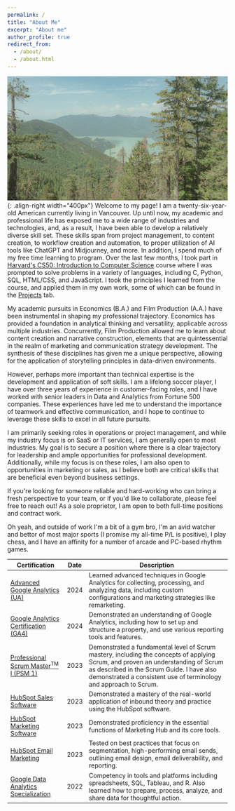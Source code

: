 ```yaml
---
permalink: /
title: "About Me"
excerpt: "About me"
author_profile: true
redirect_from:
  - /about/
  - /about.html
---
```


![Squamish, British Columbia](/images/Squamish.jpg){: .align-right width="400px"}
Welcome to my page! I am a twenty-six-year-old American currently living in Vancouver. Up until now, my academic and professional life has exposed me to a wide range of industries and technologies, and, as a result, I have been able to develop a relatively diverse skill set. These skills span from project management, to content creation, to workflow creation and automation, to proper utilization of AI tools like ChatGPT and Midjourney, and more. In addition, I spend much of my free time learning to program. Over the last few months, I took part in [Harvard's CS50: Introduction to Computer Science](https://pll.harvard.edu/course/cs50-introduction-computer-science) course where I was prompted to solve problems in a variety of languages, including C, Python, SQL, HTML/CSS, and JavaScript. I took the principles I learned from the course, and applied them in my own work, some of which can be found in the [Projects](https://ddugan23.github.io/projects/) tab.

My academic pursuits in Economics (B.A.) and Film Production (A.A.) have been instrumental in shaping my professional trajectory. Economics has provided a foundation in analytical thinking and versatility, applicable across multiple industries. Concurrently, Film Production allowed me to learn about content creation and narrative construction, elements that are quintessential in the realm of marketing and communication strategy development. The synthesis of these disciplines has given me a unique perspective, allowing for the application of storytelling principles in data-driven environments.

However, perhaps more important than technical expertise is the development and application of soft skills. I am a lifelong soccer player, I have over three years of experience in customer-facing roles, and I have worked with senior leaders in Data and Analytics from Fortune 500 companies. These experiences have led me to understand the importance of teamwork and effective communication, and I hope to continue to leverage these skills to excel in all future pursuits.

I am primarily seeking roles in operations or project management, and while my industry focus is on SaaS or IT services, I am generally open to most industries. My goal is to secure a position where there is a clear trajectory for leadership and ample opportunities for professional development. Additionally, while my focus is on these roles, I am also open to opportunities in marketing or sales, as I believe both are critical skills that are beneficial even beyond business settings.

If you're looking for someone reliable and hard-working who can bring a fresh perspective to your team, or if you'd like to collaborate, please feel free to reach out! As a sole proprietor, I am open to both full-time positions and contract work.

Oh yeah, and outside of work I'm a bit of a gym bro, I'm an avid watcher and bettor of most major sports (I promise my all-time P/L is positive), I play chess, and I have an affinity for a number of arcade and PC-based rhythm games.

| Certification | Date | Description |
|---|---|---|
| [Advanced Google Analytics (UA)](https://analytics.google.com/analytics/academy/certificate/zYjlvw4PQp2nbJNC9WE8SQ) | 2024 | Learned advanced techniques in Google Analytics for collecting, processing, and analyzing data, including custom configurations and marketing strategies like remarketing. |
| [Google Analytics Certification (GA4)](https://skillshop.credential.net/329477a9-af67-4ca6-825a-98a4536c3df8) | 2024 | Demonstrated an understanding of Google Analytics, including how to set up and structure a property, and use various reporting tools and features. |
| [Professional Scrum Master<sup>TM</sup> I (PSM 1)](https://www.credly.com/badges/417e92f4-900b-4232-aad7-5efe204458d0/linked_in_profile) | 2023 | Demonstrated a fundamental level of Scrum mastery, including the concepts of applying Scrum, and proven an understanding of Scrum as described in the Scrum Guide. I have also demonstrated a consistent use of terminology and approach to Scrum. |
| [HubSpot Sales Software](https://app.hubspot.com/academy/achievements/32l0scv4/en/1/david-dugan/hubspot-sales-software) | 2023 | Demonstrated a mastery of the real-world application of inbound theory and practice using the HubSpot software. |
| [HubSpot Marketing Software](https://app.hubspot.com/academy/achievements/xrcss8jf/en/1/david-dugan/hubspot-marketing-software) | 2023 | Demonstrated proficiency in the essential functions of Marketing Hub and its core tools. |
| [HubSpot Email Marketing](https://app.hubspot.com/academy/achievements/kl4m66ms/en/1/david-dugan/email-marketing) | 2023 | Tested on best practices that focus on segmentation, high-performing email sends, outlining email design, email deliverability, and reporting. |
| [Google Data Analytics Specialization](https://www.coursera.org/account/accomplishments/specialization/certificate/ZBC43V6S5GKM) | 2022 | Competency in tools and platforms including spreadsheets, SQL, Tableau, and R. Also learned how to prepare, process, analyze, and share data for thoughtful action. |

